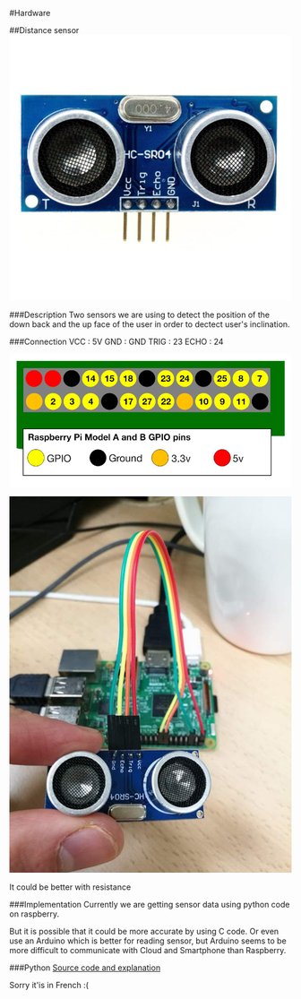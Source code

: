#Hardware

##Distance sensor
![HC-SRO4][HC-SR04 images]

###Description 
Two sensors we are using to detect the position of the down back and the up face of the user in order to dectect user's inclination.

###Connection
VCC : 5V
GND : GND
TRIG : 23
ECHO : 24

![GPIO DOC][GPIO IMAGE]

![Connection][Connection picture]


It could be better with resistance


###Implementation
Currently we are getting sensor data using python code on raspberry.

But it is possible that it could be more accurate by using C code. Or even use an Arduino which is better for reading sensor, but Arduino seems to be more difficult to communicate with Cloud and Smartphone than Raspberry. 


###Python
[Source code and explanation](http://www.manuel-esteban.com/lire-un-capteur-ultrason-hc-sr04-avec-un-raspberry-pi/)

Sorry it'is in French :(


[HC-SR04 images]:image/HCSR04.jpg
[GPIO IMAGE]:image/gpio-doc.png
[Connection picture]:image/connexionPicture.jpg